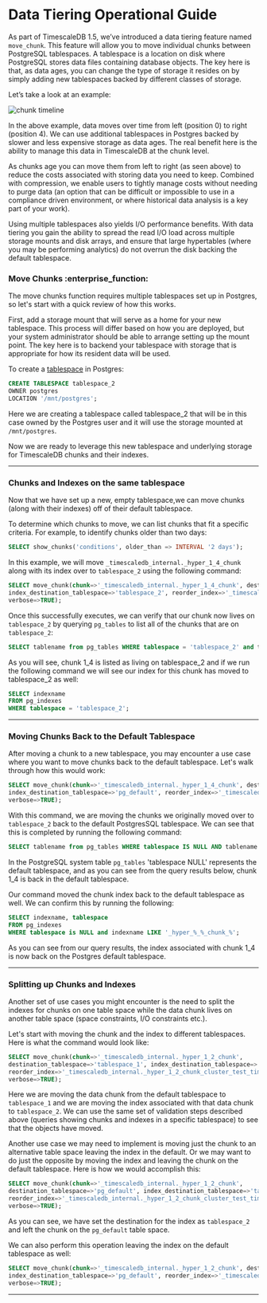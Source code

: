 # Data Tiering Operational Guide

As part of TimescaleDB 1.5, we’ve introduced a data tiering feature named
`move_chunk`. This feature will allow you to move individual chunks between
PostgreSQL tablespaces. A tablespace is a location on disk where PostgreSQL
stores data files containing database objects.  The key here is that, as data
ages, you can change the type of storage it resides on by simply adding new
tablespaces backed by different classes of storage.

Let’s take a look at an example:

![chunk timeline](https://assets.timescale.com/images/diagrams/move_chunks_diagram.png "Move_chunks")

In the above example, data moves over time from left (position 0) to right (position 4).
We can use additional tablespaces in Postgres backed by slower and less expensive
storage as data ages. The real benefit here is the ability to manage this data in
TimescaleDB at the chunk level.

As chunks age you can move them from left to right (as seen above) to reduce the
costs associated with storing data you need to keep. Combined with compression,
we enable users to tightly manage costs without needing to purge data (an option
that can be difficult or impossible to use in a compliance driven environment, or
where historical data analysis is a key part of your work).

Using multiple tablespaces also yields I/O performance benefits. With data tiering
you gain the ability to spread the read I/O load across multiple storage mounts and
disk arrays, and ensure that large hypertables (where you may be performing analytics)
do not overrun the disk backing the default tablespace.


### Move Chunks :enterprise_function: [](move)

The move chunks function requires multiple tablespaces set up in Postgres, so let's
start with a quick review of how this works.

First, add a storage mount that will serve as a home for your new tablespace. This
process will differ based on how you are deployed, but your system administrator
should be able to arrange setting up the mount point. The key here is to backend
your tablespace with storage that is appropriate for how its resident data will be used.

To create a [tablespace][] in Postgres:

```sql
CREATE TABLESPACE tablespace_2
OWNER postgres
LOCATION '/mnt/postgres';
```

Here we are creating a tablespace called tablespace_2 that will be in this case
owned by the Postgres user and it will use the storage mounted at `/mnt/postgres`.

Now we are ready to leverage this new tablespace and underlying storage for TimescaleDB
chunks and their indexes.

---

### Chunks and Indexes on the same tablespace [](elements)

Now that we have set up a new, empty tablespace,we can move chunks (along with their
indexes) off of their default tablespace.

To determine which chunks to move, we can list chunks that fit a specific criteria.
For example,  to identify chunks older than two days:

```sql
SELECT show_chunks('conditions', older_than => INTERVAL '2 days');
```

In this example, we will move  `_timescaledb_internal._hyper_1_4_chunk` along with
its index over to `tablespace_2` using the following command:

```sql
SELECT move_chunk(chunk=>'_timescaledb_internal._hyper_1_4_chunk', destination_tablespace=>'tablespace_2',
index_destination_tablespace=>'tablespace_2', reorder_index=>'_timescaledb_internal._hyper_1_4_chunk_netdata_time_idx',
verbose=>TRUE);
```
Once this successfully executes, we can verify that our chunk now lives on `tablespace_2`
by querying `pg_tables` to list all of the chunks that are on `tablespace_2`:

```sql
SELECT tablename from pg_tables WHERE tablespace = 'tablespace_2' and tablename like '_hyper_%_%_chunk';
```

As you will see, chunk 1_4 is listed as living on tablespace_2 and if we run the
following command we will see our index for this chunk has moved to tablespace_2
as well:

```sql
SELECT indexname
FROM pg_indexes
WHERE tablespace = 'tablespace_2';
```

---
### Moving Chunks Back to the Default Tablespace [](moveback)

After moving a chunk to a new tablespace, you may encounter a use case where you
want to move chunks back to the default tablespace. Let's walk through how this
would work:

```sql
SELECT move_chunk(chunk=>'_timescaledb_internal._hyper_1_4_chunk', destination_tablespace=>'pg_default',
index_destination_tablespace=>'pg_default', reorder_index=>'_timescaledb_internal._hyper_1_4_chunk_netdata_time_idx',
verbose=>TRUE);
```
With this command, we are moving the chunks we originally moved over to `tablespace_2`
back to the default PostgresSQL tablespace. We can see that this is completed by running
the following command:

```sql
SELECT tablename from pg_tables WHERE tablespace IS NULL AND tablename LIKE '_hyper_%_%_chunk';
```
In the PostgreSQL system table `pg_tables` 'tablespace NULL' represents the default
tablespace, and as you can see from the query results below, chunk 1_4 is back in
the default tablespace.

Our command moved the chunk index back to the default tablespace as well.
We can confirm this by running the following:

```sql
SELECT indexname, tablespace
FROM pg_indexes
WHERE tablespace is NULL and indexname LIKE '_hyper_%_%_chunk_%';
```
As you can see from our query results, the index associated with chunk 1_4 is
now back on the Postgres default tablespace.

---
### Splitting up Chunks and Indexes [](split)

Another set of use cases you might encounter is the need to split the indexes for
chunks on one table space while the data chunk lives on another table space (space
constraints, I/O constraints etc.).

Let's start with moving the chunk and the index to different tablespaces. Here
is what the command would look like:

```sql
SELECT move_chunk(chunk=>'_timescaledb_internal._hyper_1_2_chunk',
destination_tablespace=>'tablespace_1', index_destination_tablespace=>'tablespace_2',
reorder_index=>'_timescaledb_internal._hyper_1_2_chunk_cluster_test_time_idx',
verbose=>TRUE);
```
Here we are moving the data chunk from the default tablespace to `tablespace_1` and
we are moving the index associated with that data chunk to `tablespace_2`.  We can
use the same set of validation steps described above (queries showing chunks and
indexes in a specific tablespace) to see that the objects have moved.  

Another use case we may need to implement is moving just the chunk to an alternative
table space leaving the index in the default. Or we may want to do just the opposite
by moving the index and leaving the chunk on the default tablespace. Here is how we
would accomplish this:

```sql
SELECT move_chunk(chunk=>'_timescaledb_internal._hyper_1_2_chunk',
destination_tablespace=>'pg_default', index_destination_tablespace=>'tablespace2',
reorder_index=>'_timescaledb_internal._hyper_1_2_chunk_cluster_test_time_idx',
verbose=>TRUE);
```
As you can see, we have set the destination for the index as `tablespace_2` and
left the chunk on the `pg_default` table space.

We can also perform this operation leaving the index on the default tablespace
as well:

```sql
SELECT move_chunk(chunk=>'_timescaledb_internal._hyper_1_2_chunk', destination_tablespace=>'tablespace_2',
index_destination_tablespace=>'pg_default', reorder_index=>'_timescaledb_internal._hyper_1_2_chunk_cluster_test_time_idx',
verbose=>TRUE);
 ```
---

[tablespace]: https://www.postgresql.org/docs/10/sql-createtablespace.html
[postgres-materialized-views]: https://www.postgresql.org/docs/current/rules-materializedviews.html
[api-continuous-aggs]:/api#continuous-aggregates
[postgres-createview]: https://www.postgresql.org/docs/current/static/sql-createview.html
[time-bucket]: /api#time_bucket
[api-continuous-aggs-create]: /api#continuous_aggregate-create_view
[postgres-parallel-agg]:https://www.postgresql.org/docs/current/parallel-plans.html#PARALLEL-AGGREGATION
[api-refresh-continuous-aggs]: /api#continuous_aggregate-refresh_view
[api-continuous-aggregates-info]: /api#timescaledb_information-continuous_aggregate
[api-continuous-aggregate-stats]: /api#timescaledb_information-continuous_aggregate_stats
[api-drop-chunks]: /api#drop_chunks
[api-set-chunk-interval]: /api#set_chunk_time_interval
[api-add-retention]: /api#add_retention_policy
[timescale-github]: https://github.com/timescale/timescaledb
[support-slack]: https://slack-login.timescale.com
[postgres-ordered-set]: https://www.postgresql.org/docs/current/functions-aggregate.html#FUNCTIONS-ORDEREDSET-TABLE
